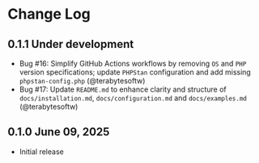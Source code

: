 # Change Log

## 0.1.1 Under development

- Bug #16: Simplify GitHub Actions workflows by removing `OS` and `PHP` version specifications; update `PHPStan` configuration and add missing `phpstan-config.php` (@terabytesoftw)
- Bug #17: Update `README.md` to enhance clarity and structure of `docs/installation.md`, `docs/configuration.md` and `docs/examples.md` (@terabytesoftw)

## 0.1.0 June 09, 2025

- Initial release
